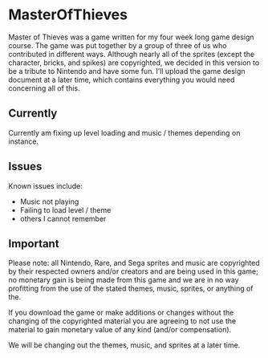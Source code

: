 MasterOfThieves
===============

Master of Thieves was a game written for my four week long game design course.  The game was put together by a group of
three of us who contributed in different ways.  Although nearly all of the sprites (except the character, bricks, and spikes)
are copyrighted, we decided in this version to be a tribute to Nintendo and have some fun.  I'll upload the game design
document at a later time, which contains everything you would need concerning all of this.

Currently
---------
Currently am fixing up level loading and music / themes depending on instance.

Issues
------
Known issues include:
* Music not playing
* Failing to load level / theme
* others I cannot remember

Important
----------
Please note: all Nintendo, Rare, and Sega sprites and music are copyrighted by their respected owners and/or creators
and are being used in this game; no monetary gain is being made from this game and we are in no way profitting from
the use of the stated themes, music, sprites, or anything of the.

If you download the game or make additions or changes without the changing of the copyrighted material you are agreeing
to not use the material to gain monetary value of any kind (and/or compensation).

We will be changing out the themes, music, and sprites at a later time.
